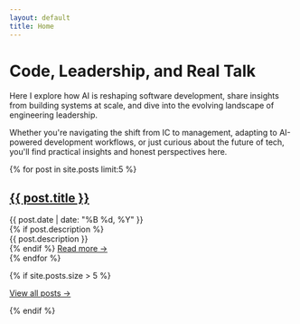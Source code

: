 ```yaml
---
layout: default
title: Home
---
```


# Code, Leadership, and Real Talk

Here I explore how AI is reshaping software development, share insights from
building systems at scale, and dive into the evolving landscape of engineering
leadership.

Whether you're navigating the shift from IC to management, adapting to
AI-powered development workflows, or just curious about the future of tech,
you'll find practical insights and honest perspectives here.

{% for post in site.posts limit:5 %}

<article class="post">
    <h2><a href="{{ post.url }}">{{ post.title }}</a></h2>
    <div class="post-meta">
        <time datetime="{{ post.date | date_to_xmlschema }}">
            {{ post.date | date: "%B %d, %Y" }}
        </time>
    </div>
    {% if post.description %}
    <div class="excerpt">
        {{ post.description }}
    </div>
    {% endif %}
    <a href="{{ post.url }}" class="read-more">Read more →</a>
</article>
{% endfor %}

{% if site.posts.size > 5 %}

<p><a href="/archive">View all posts →</a></p>
{% endif %}
